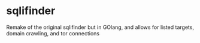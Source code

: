 # sqlifinder
Remake of the original sqlifinder but in GOlang, and allows for listed targets, domain crawling, and tor connections
